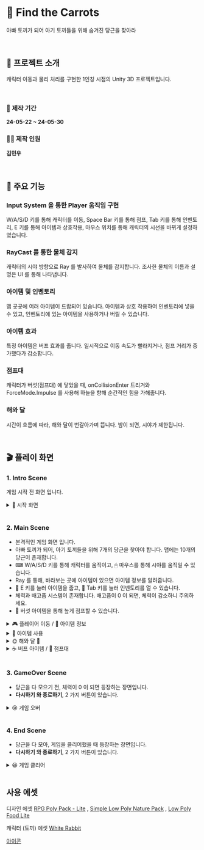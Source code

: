 # 🐰 Find the Carrots
 아빠 토끼가 되어 아기 토끼들을 위해 숨겨진 당근을 찾아라

<br>

## 📂 프로젝트 소개
캐릭터 이동과 물리 처리를 구현한 1인칭 시점의 Unity 3D 프로젝트입니다.

<br>

### 📆 제작 기간
**24-05-22 ~ 24-05-30**

### 👨‍💻 제작 인원
**김민우**

<br>

## 📌 주요 기능

### Input System 을 통한 Player 움직임 구현
W/A/S/D 키를 통해 캐릭터를 이동,
Space Bar 키를 통해 점프,
Tab 키를 통해 인벤토리,
E 키를 통해 아이템과 상호작용,
마우스 위치를 통해 캐릭터의 시선을 바뀌게 설정하였습니다.

### RayCast 를 통한 물체 감지
캐릭터의 시야 방향으로 Ray 를 발사하여 물체를 감지합니다.
조사한 물체의 이름과 설명은 UI 를 통해 나타냅니다.

### 아이템 및 인벤토리
맵 곳곳에 여러 아이템이 드랍되어 있습니다.
아이템과 상호 작용하여 인벤토리에 넣을 수 있고,
인벤토리에 있는 아이템을 사용하거나 버릴 수 있습니다.

### 아이템 효과
특정 아이템은 버프 효과를 줍니다.
일시적으로 이동 속도가 빨라지거나, 점프 거리가 증가했다가 감소합니다.

### 점프대
캐릭터가 버섯(점프대) 에 닿았을 때, onCollisionEnter 트리거와 ForceMode.Impulse 를 사용해 하늘을 향해 순간적인 힘을 가해줍니다.

### 해와 달
시간이 흐름에 따라, 해와 달이 번갈아가며 뜹니다.
밤이 되면, 시야가 제한됩니다.

<br>

## 🎬 플레이 화면

### 1. Intro Scene
게임 시작 전 화면 입니다.

<details>
  <summary> 🐰 시작 화면</summary>
  <img src = "https://github.com/K1M-MinW00/Sparta_3D/assets/122630746/3ed8baeb-439d-466a-bdef-53c029f95e4f" width = 500>
</details>

<br>

### 2. Main Scene
- 본격적인 게임 화면 입니다.
- 아빠 토끼가 되어, 아기 토끼들을 위해 7개의 당근을 찾아야 합니다. 맵에는 10개의 당근이 존재합니다.
- ⌨ W/A/S/D 키를 통해 캐릭터를 움직이고, 🖱 마우스를 통해 시야를 움직일 수 있습니다.
- Ray 를 통해, 바라보는 곳에 아이템이 있으면 아이템 정보를 알려줍니다.
- 🥕 E 키를 눌러 아이템을 줍고, 👜 Tab 키를 눌러 인벤토리를 열 수 있습니다. 
- 체력과 배고픔 시스템이 존재합니다. 배고픔이 0 이 되면, 체력이 감소하니 주의하세요.
- 🍄 버섯 아이템을 통해 높게 점프할 수 있습니다.


<details>
  <summary> 🎮 플레이어 이동 / 📃 아이템 정보 </summary>
  <img src = "https://github.com/K1M-MinW00/Sparta_3D/assets/122630746/b1dc3eeb-5119-4c01-9160-10f2a365d5a3" width = 500>
</details>

<details>
  <summary> 🎁 아이템 사용 </summary>
  <img src = "https://github.com/K1M-MinW00/Sparta_3D/assets/122630746/89c15779-36b3-4b62-9bad-272ba428d92e" width = 500>
</details>

<details>
  <summary> 🌞 해와 달 🌚</summary>
  <img src = "https://github.com/K1M-MinW00/Sparta_3D/assets/122630746/67e881a6-b6ad-4c1e-ae7c-7c10dd0c94c5" width = 500>
</details>

<details>
  <summary> ☕ 버프 아이템 / 🍄 점프대 </summary>
  <img src = "https://github.com/K1M-MinW00/Sparta_3D/assets/122630746/41254f2a-c974-401e-8053-2e343baf45c0" width = 500>
</details>

<br>

### 3. GameOver Scene
- 당근을 다 모으기 전, 체력이 0 이 되면 등장하는 장면입니다.
- **다시하기 와 종료하기**, 2 가지 버튼이 있습니다.
  
<details>
  <summary> 😢 게임 오버 </summary>
  <img src = "https://github.com/K1M-MinW00/Sparta_3D/assets/122630746/a64cca45-c0f2-4e93-9943-38b3e474ff5a" width = 500>
</details>

<br>

### 4. End Scene
- 당근을 다 모아, 게임을 클리어했을 때 등장하는 장면입니다.
- **다시하기 와 종료하기**, 2 가지 버튼이 있습니다.

<details>
  <summary> 😆 게임 클리어  </summary>
  <img src = "https://github.com/K1M-MinW00/Sparta_3D/assets/122630746/edba346f-c9c6-477c-848c-94e319379e4b" width = 500>
</details>

<br>

## 사용 에셋

디자인 에셋 [RPG Poly Pack - Lite](https://assetstore.unity.com/packages/3d/environments/landscapes/rpg-poly-pack-lite-148410) , [Simple Low Poly Nature Pack](https://assetstore.unity.com/packages/3d/environments/landscapes/simple-low-poly-nature-pack-157552) , [Low Poly Food Lite](https://assetstore.unity.com/packages/3d/props/food/low-poly-food-lite-258693)

캐릭터 (토끼) 에셋 [White Rabbit](https://assetstore.unity.com/packages/3d/characters/animals/white-rabbit-138709)

[아이콘](https://game-icons.net/)
  

